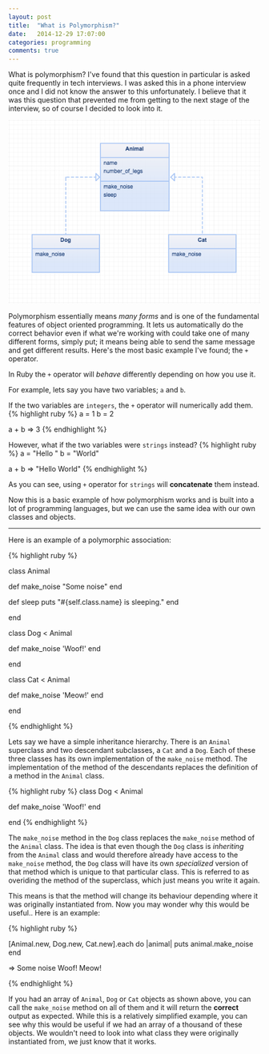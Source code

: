 ```yaml
---
layout: post
title:  "What is Polymorphism?"
date:   2014-12-29 17:07:00
categories: programming
comments: true
---
```



What is polymorphism? I've found that this question in particular is asked quite frequently in tech interviews. I was asked this in a phone interview once and I did not know the answer to this unfortunately. I believe that it was this question that prevented me from getting to the next stage of the interview, so of course I decided to look into it.

<!--more-->

<img src="/assets/media/polymorphism_example.png" />

Polymorphism essentially means <em>many forms</em> and is one of the fundamental features of object oriented programming. It lets us automatically do the correct behavior even if what we're working with could take one of many different forms, simply put; it means being able to send the same message and get different results. Here's the most basic example I've found; the `+` operator.

In Ruby the `+` operator will <em>behave</em> differently depending on how you use it.

For example, lets say you have two variables; `a` and `b`.

If the two variables are `integers`, the `+` operator will numerically add them.
{% highlight ruby %}
a = 1
b = 2

a + b
=> 3
{% endhighlight %}

However, what if the two variables were `strings` instead?
{% highlight ruby %}
a = "Hello "
b = "World"

a + b
=> "Hello World"
{% endhighlight %}

As you can see, using `+` operator for `strings` will <strong>concatenate</strong> them instead.

Now this is a basic example of how polymorphism works and is built into a lot of programming languages, but we can use the same idea with our own classes and objects.

----
Here is an example of a polymorphic association:

{% highlight ruby %}

class Animal

  def make_noise
    "Some noise"
  end

  def sleep
    puts "#{self.class.name} is sleeping."
  end

end

class Dog < Animal

  def make_noise
    'Woof!'
  end

end

class Cat < Animal

  def make_noise
    'Meow!'
  end

end

{% endhighlight %}

Lets say we have a simple inheritance hierarchy. There is an `Animal` superclass and two descendant subclasses, a `Cat` and a `Dog`. Each of these three classes has its own implementation of the `make_noise` method. The implementation of the method of the descendants replaces the definition of a method in the `Animal` class.

{% highlight ruby %}
class Dog < Animal

  def make_noise
    'Woof!'
  end

end
{% endhighlight %}

The `make_noise` method in the `Dog` class replaces the `make_noise` method of the `Animal` class. The idea is that even though the `Dog` class is <em>inheriting</em> from the `Animal` class and would therefore already have access to the `make_noise` method, the `Dog` class will have its own <em>specialized</em> version of that method which is unique to that particular class. This is referred to as overiding the method of the superclass, which just means you write it again.

This means is that the method will change its behaviour depending where it was originally instantiated from. Now you may wonder why this would be useful.. Here is an example:

{% highlight ruby %}

[Animal.new, Dog.new, Cat.new].each do |animal|
  puts animal.make_noise
end

=>
Some noise
Woof!
Meow!

{% endhighlight %}

If you had an array of `Animal`, `Dog` or `Cat` objects as shown above, you can call the `make_noise` method on all of them and it will return the <strong>correct</strong> output as expected. While this is a relatively simplified example, you can see why this would be useful if we had an array of a thousand of these objects. We wouldn't need to look into what class they were originally instantiated from, we just know that it works.

